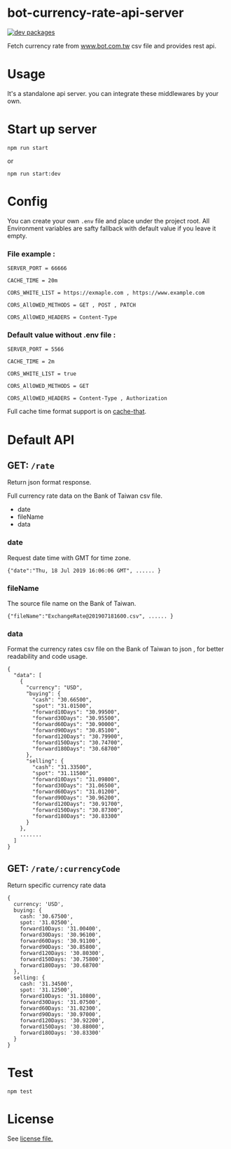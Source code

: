# bot-currency-rate-api-server

[![dev packages](https://david-dm.org/silveryiris/bot-currency-rate-api-server.svg)](https://david-dm.org/silveryiris/bot-currency-rate-api-server)

Fetch currency rate from www.bot.com.tw csv file and provides rest api.

# Usage

It's a standalone api server. you can integrate these middlewares by your own.

# Start up server
````
npm run start
````

or 

````
npm run start:dev
````

# Config

You can create your own `.env` file and place under the project root.
All Environment variables are safty fallback with default value if you leave it empty.

### File example :
````
SERVER_PORT = 66666

CACHE_TIME = 20m

CORS_WHITE_LIST = https://exmaple.com , https://www.example.com

CORS_AllOWED_METHODS = GET , POST , PATCH

CORS_AllOWED_HEADERS = Content-Type

````

### Default value without .env file : 
````
SERVER_PORT = 5566

CACHE_TIME = 2m

CORS_WHITE_LIST = true

CORS_AllOWED_METHODS = GET

CORS_AllOWED_HEADERS = Content-Type , Authorization
````

Full cache time format support is on [cache-that](https://github.com/silveryiris/cache-that#time-format-support).

# Default API

## GET: `/rate`

Return json format response.

Full currency rate data on the Bank of Taiwan csv file.

- date
- fileName
- data

### date
Request date time with GMT for time zone.
````
{"date":"Thu, 18 Jul 2019 16:06:06 GMT", ...... }
````

### fileName
The source file name on the Bank of Taiwan.
````
{"fileName":"ExchangeRate@201907181600.csv", ...... }
````

### data
Format the currency rates csv file on the Bank of Taiwan to json ,
for better readability and code usage.
````
{
  "data": [
    {
      "currency": "USD",
      "buying": {
        "cash": "30.66500",
        "spot": "31.01500",
        "forward10Days": "30.99500",
        "forward30Days": "30.95500",
        "forward60Days": "30.90000",
        "forward90Days": "30.85100",
        "forward120Days": "30.79900",
        "forward150Days": "30.74700",
        "forward180Days": "30.68700"
      },
      "selling": {
        "cash": "31.33500",
        "spot": "31.11500",
        "forward10Days": "31.09800",
        "forward30Days": "31.06500",
        "forward60Days": "31.01200",
        "forward90Days": "30.96200",
        "forward120Days": "30.91700",
        "forward150Days": "30.87300",
        "forward180Days": "30.83300"
      }
    },
    .......
  ]
}

````
## GET: `/rate/:currencyCode`

Return specific currency rate data

````
{
  currency: 'USD',
  buying: {
    cash: '30.67500',
    spot: '31.02500',
    forward10Days: '31.00400',
    forward30Days: '30.96100',
    forward60Days: '30.91100',
    forward90Days: '30.85800',
    forward120Days: '30.80300',
    forward150Days: '30.75800',
    forward180Days: '30.68700'
  },
  selling: {
    cash: '31.34500',
    spot: '31.12500',
    forward10Days: '31.10800',
    forward30Days: '31.07500',
    forward60Days: '31.02300',
    forward90Days: '30.97000',
    forward120Days: '30.92200',
    forward150Days: '30.88000',
    forward180Days: '30.83300'
  }
}
````

# Test

````
npm test
````

# License

See [license file.](https://github.com/silveryiris/bot-currency-rate-api-server/blob/master/LICENSE)
